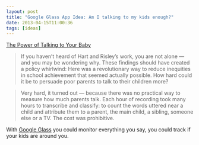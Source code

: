 ```yaml
---
layout: post
title: "Google Glass App Idea: Am I talking to my kids enough?"
date: 2013-04-15T11:00:36
tags: [ideas]
---
```


[The Power of Talking to Your Baby](http://opinionator.blogs.nytimes.com/2013/04/10/the-power-of-talking-to-your-baby/)

> If you haven’t heard of Hart and Risley’s work, you are not alone — and you may be wondering why. These findings should have created a policy whirlwind: Here was a revolutionary way to reduce inequities in school achievement that seemed actually possible. How hard could it be to persuade poor parents to talk to their children more?

> Very hard, it turned out — because there was no practical way to measure how much parents talk. Each hour of recording took many hours to transcribe and classify: to count the words uttered near a child and attribute them to a parent, the main child, a sibling, someone else or a TV. The cost was prohibitive.

With [Google Glass](http://www.google.com/glass/start/) you could monitor everything you say, you could track if your kids are around you.
